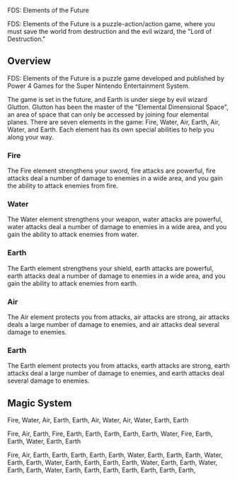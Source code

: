 FDS: Elements of the Future

FDS: Elements of the Future is a puzzle-action/action game, where you must save the world from destruction and the evil wizard, the "Lord of Destruction."

## Overview

FDS: Elements of the Future is a puzzle game developed and published by Power 4 Games for the Super Nintendo Entertainment System.

The game is set in the future, and Earth is under siege by evil wizard Glutton. Glutton has been the master of the "Elemental Dimensional Space", an area of space that can only be accessed by joining four elemental planes. There are seven elements in the game: Fire, Water, Air, Earth, Air, Water, and Earth. Each element has its own special abilities to help you along your way.

### Fire

The Fire element strengthens your sword, fire attacks are powerful, fire attacks deal a number of damage to enemies in a wide area, and you gain the ability to attack enemies from fire.

### Water

The Water element strengthens your weapon, water attacks are powerful, water attacks deal a number of damage to enemies in a wide area, and you gain the ability to attack enemies from water.

### Earth

The Earth element strengthens your shield, earth attacks are powerful, earth attacks deal a number of damage to enemies in a wide area, and you gain the ability to attack enemies from earth.

### Air

The Air element protects you from attacks, air attacks are strong, air attacks deals a large number of damage to enemies, and air attacks deal several damage to enemies.

### Earth

The Earth element protects you from attacks, earth attacks are strong, earth attacks deal a large number of damage to enemies, and earth attacks deal several damage to enemies.



## Magic System

Fire, Water, Air, Earth, Earth, Air, Water, Air, Water, Earth, Earth

Fire, Air, Earth, Fire, Earth, Earth, Earth, Earth, Earth, Water, Fire, Earth, Earth, Water, Earth, Earth

Fire, Air, Earth, Earth, Earth, Earth, Earth, Water, Earth, Earth, Earth, Water, Earth, Earth, Water, Earth, Earth, Earth, Earth, Water, Earth, Earth, Water, Earth, Earth, Water, Earth, Earth, Earth, Earth, Earth, Earth, Earth,